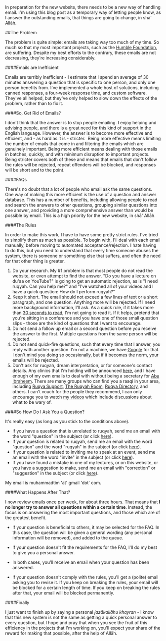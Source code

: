 [published: true]:/
[date: 2015-07-14]:/
[title: Solving the Email Problem]:/

In preparation for the new website, there needs to be a new way of handling email. I'm using this blog post as a temporary way of letting people know, as I answer the outstanding emails, that things are going to change, in shā' Allāh.

##The Problem

The problem is quite simple: emails are taking way too much of my time. So much so that my most important projects, such as the [Humble Foundation](http://www.humblefoundation.org), are suffering. Despite my best efforts to the contrary, these emails are not decreasing, they're increasing considerably.

####Emails are Inefficient

Emails are terribly inefficient - I estimate that I spend an average of 30 minutes answering a question that is specific to one person, and only one person benefits from. I've implemented a whole host of solutions, including canned responses, a four-week response time, and custom software. They've all helped, but they've only helped to slow down the effects of the problem, rather than to fix it.

####So, Get Rid of Emails?

I don't think that the answer is to stop people emailing. I enjoy helping and advising people, and there is a great need for this kind of support in the English language. However, the answer is to become more effective and efficient, and - as hard as it is - stricter.  Being more effective means limiting the number of emails that come in and filtering the emails which are genuinely important. Being more efficient means dealing with those emails in batches, quickly, and with minimum disruption to important projects. Being stricter covers both of these and means that emails that don't follow the rules will be rejected, repeat offenders will be blocked, and responses will be short and to the point.

####FAQs

There's no doubt that a lot of people who email ask the same questions. One way of making this more efficient is the use of a question and answer database. This has a number of benefits, including allowing people to read and search the answers to other questions, grouping similar questions into one answer, and providing a more comprehensive answer than would be possible by email. This is a high priority for the new website, in shā' Allāh.

####The Rules

In order to make this work, I have to have some pretty strict rules. I've tried to simplify them as much as possible. To begin with, I'll deal with each email manually, before moving to automated acceptance/rejection. I hate having to do this, but you need to understand that every time someone abuses the system, there is someone or something else that suffers, and often the need for that other thing is greater.

1. Do your research. My #1 problem is that most people do not read the website, or even attempt to find the answer. "Do you have a lecture on du'aa on YouTube?" is going to get an automatic rejection, as is "I need ruqyah. Can you help me?" and "I've watched all of your videos and I have a quick question: How do I perform ruqyah?"
2. Keep it short. The email should not exceed a few lines of text or a short paragraph, and one question. Anything more will be rejected. If I need more background information, I'll ask. As a quick rule, if it takes more than [30 seconds to read](http://en.wikipedia.org/wiki/Words_per_minute%23Reading_and_comprehension), I'm not going to read it. If it helps, pretend that you're sitting in a conference and you have one of those small question slips - those are the kind of questions that I want to encourage.
3. Do not send a follow up email or a second question before you receive the answer to the first. Multiple questions from the same person will be rejected.
4. Do not send quick-fire questions, such that every time that I answer, you reply with another question. I'm not a machine, we have [Google](http://lmgtfy.com/) for that. I don't mind you doing so occasionally, but if it becomes the norm, your emails will be rejected.
5. Don't ask for ruqyah, dream interpretation, or for someone's contact details. Any clinics that I'm holding will be announced [here](http://muhammadtim.com/clinic), and I have enough of my own emails to deal with without being a secretary for [Abu Ibraheem](https://www.facebook.com/pages/Abu-Ibraheem-Hussnayn/686830098017396). There are many groups who can find you a raaqi in your area, including [Ruqya Support](http://ruqyasupport.com/), [The Ruqyah Room](https://en-gb.facebook.com/TheRuqyaRoom), [Ruqya Directory](http://ruqyahdirectory.com/), and others. I can't vouch for the people they recommend, I can only encourage you to watch [my videos](/video) which include discussions about what to be wary of.

####So How Do I Ask You a Question?

It's really easy (as long as you stick to the conditions above).

- If you have a question that is unrelated to ruqyah, send me an email with the word "question" in the subject (or click [here](mailto:muhammadtim@gmail.com?subject=question)).
- If your question is related to ruqyah, send me an email with the word "question" and the word "ruqyah" in the subject (or click [here](mailto:muhammadtim@gmail.com?subject=question%20ruqyah)).
- If your question is related to inviting me to speak at an event, send me an email with the word "invite" in the subject (or click [here](mailto:muhammadtim@gmail.com?subject=invite)).
- If you have found a mistake in one of my lectures, or on this website, or you have a suggestion to make, send me an email with "correction" or "suggestion" in the subject (or click [here](mailto:muhammadtim@gmail.com?subject=correction%20suggestion)).

My email is muhammadtim 'at' gmail 'dot' com.

####What Happens After That?

I now review emails once per week, for about three hours. That means that **I no longer try to answer all questions within a certain time**. Instead, the focus is on answering the most important questions, and those which are of the greatest benefit.

- If your question is beneficial to others, it may be selected for the FAQ. In this case, the question will be given a general wording (any personal information will be removed), and added to the queue.

- If your question doesn't fit the requirements for the FAQ, I'll do my best to give you a personal answer. 

- In both cases, you'll receive an email when your question has been answered.

- If your question doesn't comply with the rules, you'll get a (polite) email asking you to revise it. If you keep on breaking the rules, your email will be blocked for a certain length of time. If you keep on breaking the rules after that, your email will be blocked permanently.

####Finally

I just want to finish up by saying a personal *jazākallāhu khayran* - I know that this new system is not the same as getting a quick personal answer to every question, but I hope and pray that when you see the fruit of this efficiency in the projects that I'm working on, you'll expect your share of the reward for making that possible, after the help of Allāh.